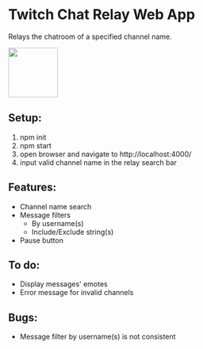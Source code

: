 # Twitch Chat Relay Web App

Relays the chatroom of a specified channel name.

<img src="https://user-images.githubusercontent.com/53848567/142985784-59027b47-9808-4fc1-9b8e-b6d85c9f9393.png" width="100" height="100">

## Setup:
1. npm init
2. npm start
3. open browser and navigate to http://localhost:4000/
4. input valid channel name in the relay search bar

## Features:
- Channel name search
- Message filters
    - By username(s)
    - Include/Exclude string(s)
- Pause button

## To do:  
- Display messages' emotes
- Error message for invalid channels

## Bugs:
- Message filter by username(s) is not consistent
